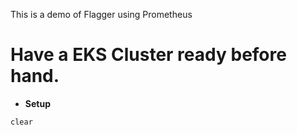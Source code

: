 This is a demo of Flagger using Prometheus

# Have a EKS Cluster ready before hand.

* **Setup**
```
clear
```
